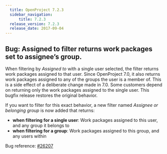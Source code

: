 ```yaml
---
  title: OpenProject 7.2.3
  sidebar_navigation:
      title: 7.2.3
  release_version: 7.2.3
  release_date: 2017-09-04
---
```



## Bug: Assigned to filter returns work packages set to assignee’s group.

When filtering by *Assigned to* with a single user selected, the filter
returns work packages assigned to that user. Since OpenProject 7.0,  it
also returns work packages assigned to any of the groups the user is a
member of. This is a side effect of a deliberate change made in 7.0.
Some customers depend on returning only the work packages assigned to
the single user. This bugfix release restores the original behavior.

If you want to filter for this exact behavior, a new filter named
*<span class="pl-s"><span class="explanatory-dictionary-highlight" data-definition="explanatory-dictionary-definition-95">Assignee</span>
or belonging group</span>* is now added that returns:

  - **when filtering for a single user**: Work packages assigned to this
    user, and any group it belongs to
  - **when filtering for a group**: Work packages assigned to this
    group, and any users within

Bug reference: [\#26207](https://community.openproject.com/wp/26207)

 


